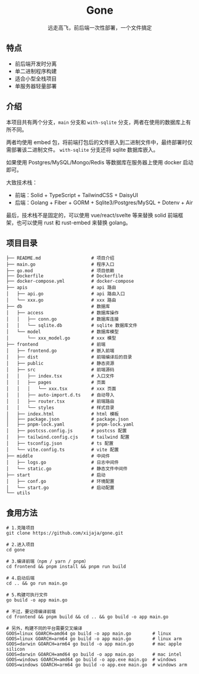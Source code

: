 <h1 align="center">Gone</h1>
<p align="center">远走高飞，前后端一次性部署，一个文件搞定</p>

## 特点

- 前后端开发时分离
- 单二进制程序构建
- 适合小型全栈项目
- 单服务器轻量部署

## 介绍

本项目共有两个分支，`main` 分支和 `with-sqlite` 分支，两者在使用的数据库上有所不同。

两者均使用 embed 包，将前端打包后的文件嵌入到二进制文件中，最终部署时仅需部署该二进制文件。 `with-sqlite` 分支还将 sqlite 数据库嵌入。

如果使用 Postgres/MySQL/Mongo/Redis 等数据库在服务器上使用 docker 启动即可。

大致技术栈：

- 前端：Solid + TypeScript + TailwindCSS + DaisyUI
- 后端：Golang + Fiber + GORM + Sqlite3/Postgres/MySQL + Dotenv + Air

最后，技术栈不是固定的，可以使用 vue/react/svelte 等来替换 solid 前端框架，也可以使用 rust 和 rust-embed 来替换 golang。

## 项目目录

```
├── README.md                   # 项目介绍
├── main.go                     # 程序入口
├── go.mod                      # 项目依赖
├── Dockerfile                  # Dockerfile
├── docker-compose.yml          # docker-compose
├── apis                        # api 路由
│   ├── api.go                  # api 路由入口
│   └── xxx.go                  # xxx 路由
├── db                          # 数据库
│   ├── access                  # 数据库操作
│   │   ├── conn.go             # 数据库连接
│   │   └── sqlite.db           # sqlite 数据库文件
│   └── model                   # 数据库模型
│       └── xxx_model.go        # xxx 模型
├── frontend                    # 前端
│   ├── frontend.go             # 嵌入前端
│   ├── dist                    # 前端编译后的目录
│   ├── public                  # 静态资源
│   ├── src                     # 前端源码
│   │   ├── index.tsx           # 入口文件
│   │   ├── pages               # 页面
│   │   │   └── xxx.tsx         # xxx 页面
│   │   ├── auto-import.d.ts    # 自动导入
│   │   ├── router.tsx          # 前端路由
│   │   └── styles              # 样式目录
│   ├── index.html              # html 模板
│   ├── package.json            # package.json
│   ├── pnpm-lock.yaml          # pnpm-lock.yaml
│   ├── postcss.config.js       # postcss 配置
│   ├── tailwind.config.cjs     # tailwind 配置
│   ├── tsconfig.json           # ts 配置
│   └── vite.config.ts          # vite 配置
├── middle                      # 中间件
│   ├── logs.go                 # 日志中间件
│   └── static.go               # 静态文件中间件
├── start                       # 启动
│   ├── conf.go                 # 环境配置
│   └── start.go                # 启动配置
└── utils
```

## 食用方法

```
# 1.克隆项目
git clone https://github.com/xijaja/gone.git

# 2.进入项目
cd gone

# 3.编译前端（npm / yarn / pnpm）
cd frontend && pnpm install && pnpm run build

# 4.启动后端
cd .. && go run main.go

# 5.构建可执行文件
go build -o app main.go

# 不过，要记得编译前端
cd frontend && pnpm build && cd .. && go build -o app main.go

# 另外，构建不同的平台需要交叉编译
GOOS=linux GOARCH=amd64 go build -o app main.go        # linux
GOOS=linux GOARCH=arm64 go build -o app main.go        # linux arm
GOOS=darwin GOARCH=arm64 go build -o app main.go       # mac apple silicon
GOOS=darwin GOARCH=amd64 go build -o app main.go       # mac intel
GOOS=windows GOARCH=amd64 go build -o app.exe main.go  # windows
GOOS=windows GOARCH=arm64 go build -o app.exe main.go  # windows arm
```